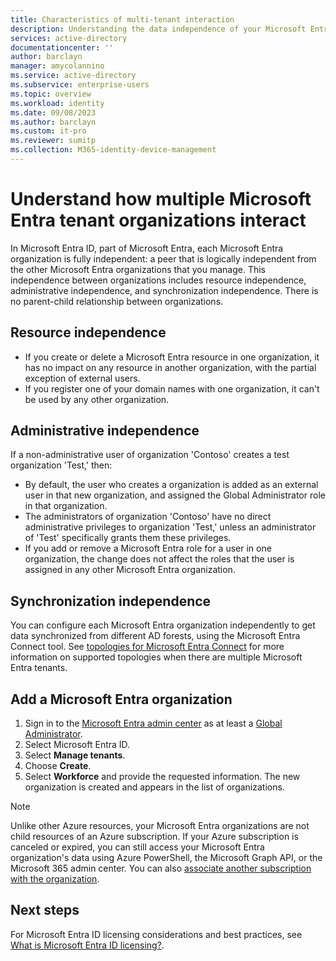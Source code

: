 ```yaml
---
title: Characteristics of multi-tenant interaction
description: Understanding the data independence of your Microsoft Entra organizations
services: active-directory
documentationcenter: ''
author: barclayn
manager: amycolannino
ms.service: active-directory
ms.subservice: enterprise-users
ms.topic: overview
ms.workload: identity
ms.date: 09/08/2023
ms.author: barclayn
ms.custom: it-pro
ms.reviewer: sumitp
ms.collection: M365-identity-device-management
---
```


# Understand how multiple Microsoft Entra tenant organizations interact

In Microsoft Entra ID, part of Microsoft Entra, each Microsoft Entra organization is fully independent: a peer that is logically independent from the other Microsoft Entra organizations that you manage. This independence between organizations includes resource independence, administrative independence, and synchronization independence. There is no parent-child relationship between organizations.

## Resource independence

* If you create or delete a Microsoft Entra resource in one organization, it has no impact on any resource in another organization, with the partial exception of external users.
* If you register one of your domain names with one organization, it can't be used by any other organization.

## Administrative independence

If a non-administrative user of organization 'Contoso' creates a test organization 'Test,' then:

* By default, the user who creates a organization is added as an external user in that new organization, and assigned the Global Administrator role in that organization.
* The administrators of organization 'Contoso' have no direct administrative privileges to organization 'Test,' unless an administrator of 'Test' specifically grants them these privileges.
* If you add or remove a Microsoft Entra role for a user in one organization, the change does not affect the roles that the user is assigned in any other Microsoft Entra organization.

## Synchronization independence

You can configure each Microsoft Entra organization independently to get data synchronized from different AD forests, using the Microsoft Entra Connect tool.  See [topologies for Microsoft Entra Connect](../hybrid/connect/plan-connect-topologies.md) for more information on supported topologies when there are multiple Microsoft Entra tenants.

<a name='add-an-azure-ad-organization'></a>

## Add a Microsoft Entra organization

1. Sign in to the [Microsoft Entra admin center](https://entra.microsoft.com) as at least a [Global Administrator](../roles/permissions-reference.md#global-administrator).
1. Select Microsoft Entra ID.
1. Select **Manage tenants**.
1. Choose **Create**.
1. Select **Workforce** and provide the requested information. The new organization is created and appears in the list of organizations.

> [!NOTE]
> Unlike other Azure resources, your Microsoft Entra organizations are not child resources of an Azure subscription. If your Azure subscription is canceled or expired, you can still access your Microsoft Entra organization's data using Azure PowerShell, the Microsoft Graph API, or the Microsoft 365 admin center. You can also [associate another subscription with the organization](../fundamentals/how-subscriptions-associated-directory.md).
>

## Next steps

For Microsoft Entra ID licensing considerations and best practices, see [What is Microsoft Entra ID licensing?](../fundamentals/licensing-whatis-azure-portal.md).
